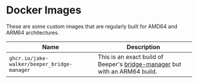 # Docker Images

These are some custom images that are regularly built for AMD64 and ARM64 architectures.

<!-- generate start -->
| Name | Description |
| --- | --- |
| `ghcr.io/jake-walker/beeper_bridge-manager` | This is an exact build of Beeper's [bridge-manager](https://github.com/beeper/bridge-manager) but with an ARM64 build. |
<!-- generate end -->

